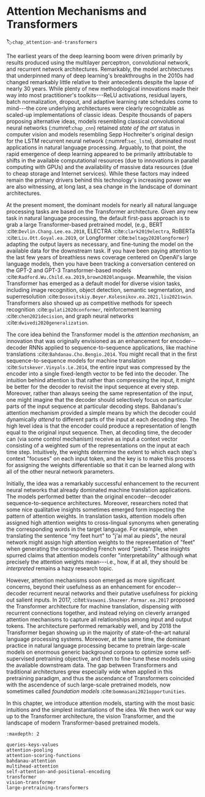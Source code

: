 # Attention Mechanisms and Transformers
:label:`chap_attention-and-transformers`


The earliest years of the deep learning boom were driven primarily
by results produced using the multilayer perceptron,
convolutional network, and recurrent network architectures.
Remarkably, the model architectures that underpinned
many of deep learning's breakthroughs in the 2010s
had changed remarkably little relative to their
antecedents despite the lapse of nearly 30 years.
While plenty of new methodological innovations
made their way into most practitioner's toolkits---ReLU
activations, residual layers, batch normalization, dropout,
and adaptive learning rate schedules come to mind---the core
underlying architectures were clearly recognizable as
scaled-up implementations of classic ideas.
Despite thousands of papers proposing alternative ideas,
models resembling classical convolutional neural networks (:numref:`chap_cnn`)
retained *state of the art* status in computer vision
and models resembling Sepp Hochreiter's original design
for the LSTM recurrent neural network (:numref:`sec_lstm`),
dominated most applications in natural language processing.
Arguably, to that point, the rapid emergence of deep learning
appeared to be primarily attributable to shifts
in the available computational resources
(due to innovations in parallel computing with GPUs)
and the availability of massive data resources
(due to cheap storage and Internet services).
While these factors may indeed remain the primary drivers
behind this technology's increasing power
we are also witnessing, at long last,
a sea change in the landscape of dominant architectures.

At the present moment, the dominant models
for nearly all natural language processing tasks
are based on the Transformer architecture.
Given any new task in natural language processing, the default first-pass approach
is to grab a large Transformer-based pretrained model,
(e.g., BERT :cite:`Devlin.Chang.Lee.ea.2018`, ELECTRA :cite:`clark2019electra`, RoBERTa :cite:`Liu.Ott.Goyal.ea.2019`, or Longformer :cite:`beltagy2020longformer`)
adapting the output layers as necessary,
and fine-tuning the model on the available
data for the downstream task.
If you have been paying attention to the last few years
of breathless news coverage centered on OpenAI's
large language models, then you have been tracking a conversation
centered on the GPT-2 and GPT-3 Transformer-based models :cite:`Radford.Wu.Child.ea.2019,brown2020language`.
Meanwhile, the vision Transformer has emerged
as a default model for diverse vision tasks,
including image recognition, object detection,
semantic segmentation, and superresolution :cite:`Dosovitskiy.Beyer.Kolesnikov.ea.2021,liu2021swin`.
Transformers also showed up as competitive methods
for speech recognition :cite:`gulati2020conformer`,
reinforcement learning :cite:`chen2021decision`,
and graph neural networks :cite:`dwivedi2020generalization`.

The core idea behind the Transformer model is the *attention mechanism*,
an innovation that was originally envisioned as an enhancement
for encoder--decoder RNNs applied to sequence-to-sequence applications,
like machine translations :cite:`Bahdanau.Cho.Bengio.2014`.
You might recall that in the first sequence-to-sequence models
for machine translation :cite:`Sutskever.Vinyals.Le.2014`,
the entire input was compressed by the encoder
into a single fixed-length vector to be fed into the decoder.
The intuition behind attention is that rather than compressing the input,
it might be better for the decoder to revisit the input sequence at every step.
Moreover, rather than always seeing the same representation of the input,
one might imagine that the decoder should selectively focus
on particular parts of the input sequence at particular decoding steps.
Bahdanau's attention mechanism provided a simple means
by which the decoder could dynamically *attend* to different
parts of the input at each decoding step.
The high level idea is that the encoder could produce a representation
of length equal to the original input sequence.
Then, at decoding time, the decoder can (via some control mechanism)
receive as input a context vector consisting of a weighted sum
of the representations on the input at each time step.
Intuitively, the weights determine the extent
to which each step's context "focuses" on each input token,
and the key is to make this process
for assigning the weights differentiable
so that it can be learned along with
all of the other neural network parameters.

Initially, the idea was a remarkably successful
enhancement to the recurrent neural networks
that already dominated machine translation applications.
The models performed better than the original
encoder--decoder sequence-to-sequence architectures.
Moreover, researchers noted that some nice qualitative insights
sometimes emerged form inspecting the pattern of attention weights.
In translation tasks, attention models
often assigned high attention weights to cross-lingual synonyms
when generating the corresponding words in the target language.
For example, when translating the sentence "my feet hurt"
to "j'ai mal au pieds", the neural network might assign
high attention weights to the representation of "feet"
when generating the corresponding French word "pieds".
These insights spurred claims that attention models confer "interpretability"
although what precisely the attention weights mean---i.e.,
how, if at all, they should be *interpreted* remains a hazy research topic.

However, attention mechanisms soon emerged as more significant concerns,
beyond their usefulness as an enhancement for encoder--decoder recurrent neural networks
and their putative usefulness for picking out salient inputs.
In 2017, :citet:`Vaswani.Shazeer.Parmar.ea.2017` proposed
the Transformer architecture for machine translation,
dispensing with recurrent connections together,
and instead relying on cleverly arranged attention mechanisms
to capture all relationships among input and output tokens.
The architecture performed remarkably well,
and by 2018 the Transformer began showing up
in the majority of state-of-the-art natural language processing systems.
Moreover, at the same time, the dominant practice in natural language processing
became to pretrain large-scale models
on enormous generic background corpora
to optimize some self-supervised pretraining objective,
and then to fine-tune these models
using the available downstream data.
The gap between Transformers and traditional architectures
grew especially wide when applied in this pretraining paradigm,
and thus the ascendance of Transformers coincided
with the ascendence of such large-scale pretrained models,
now sometimes called *foundation models* :cite:`bommasani2021opportunities`.


In this chapter, we introduce attention models,
starting with the most basic intuitions
and the simplest instantiations of the idea.
We then work our way up to the Transformer architecture,
the vision Transformer, and the landscape
of modern Transformer-based pretrained models.

```toc
:maxdepth: 2

queries-keys-values
attention-pooling
attention-scoring-functions
bahdanau-attention
multihead-attention
self-attention-and-positional-encoding
transformer
vision-transformer
large-pretraining-transformers
```

